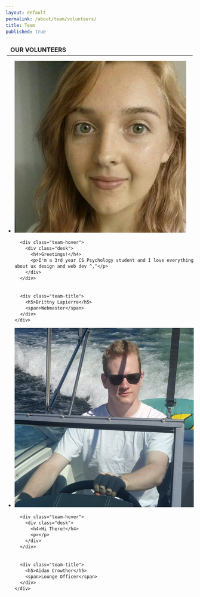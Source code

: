 ```yaml
---
layout: default
permalink: /about/team/volunteers/
title: Team
published: true
---
```



  <div class="heading-title text-center">
  <h3 class="text-uppercase" style="border-bottom: 1px solid black; padding-bottom:5px; padding-left:10px; padding-right:10px; width:95%; margin: auto;">OUR VOLUNTEERS</h3>
  <p class="p-top-30 half-txt"></p>


<div class = "content-team">
<ul >


<!-- ----Person 1 -->
  <li>
    <div class="team-member">
      <div class="team-img">
        <img src="/images/avatars/10541019.jpg" class="img-responsive">
      </div>

      <div class="team-hover">
        <div class="desk">
          <h4>Greetings!</h4>
          <p>I'm a 3rd year CS Psychology student and I love everything about ux design and web dev ^,^</p>
        </div>
      </div>


      <div class="team-title">
        <h5>Brittny Lapierre</h5>
        <span>Webmaster</span>
      </div>
    </div>
  </li>

<!-- ----Person 2 -->
  <li>
    <div class="team-member">
      <div class="team-img">
        <img src="/images/about-pics/aidan.jpg" class="img-responsive">
      </div>

      <div class="team-hover">
        <div class="desk">
          <h4>Hi There!</h4>
          <p></p>
        </div>
      </div>


      <div class="team-title">
        <h5>Aidan Crowther</h5>
        <span>Lounge Officer</span>
      </div>
    </div>
  </li>
</ul>
</div>
